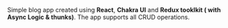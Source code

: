 Simple blog app created using **React**, **Chakra UI** and **Redux tooklkit ( with Async Logic & thunks)**.
The app supports all CRUD operations.
